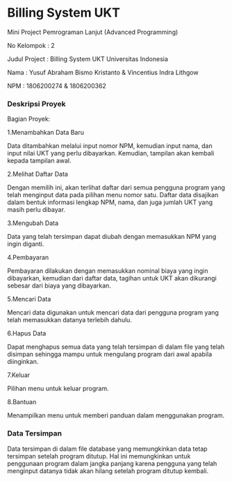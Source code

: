 # Billing System UKT
Mini Project Pemrograman Lanjut (Advanced Programming)

No Kelompok : 2 

Judul Project : Billing System UKT Universitas Indonesia 

Nama  : Yusuf Abraham Bismo Kristanto & Vincentius Indra Lithgow 

NPM   : 1806200274                    & 1806200362 

### Deskripsi Proyek
Bagian Proyek:

1.Menambahkan Data Baru

Data ditambahkan melalui input nomor NPM, kemudian input nama, dan input nilai UKT yang perlu dibayarkan. Kemudian, tampilan akan kembali kepada tampilan awal.

2.Melihat Daftar Data

Dengan memilih ini, akan terlihat daftar dari semua pengguna program yang telah menginput data pada pilihan menu nomor satu. Daftar data disajikan dalam bentuk informasi lengkap NPM, nama, dan juga jumlah UKT yang masih perlu dibayar.

3.Mengubah Data

Data yang telah tersimpan dapat diubah dengan memasukkan NPM yang ingin diganti.

4.Pembayaran

Pembayaran dilakukan dengan memasukkan nominal biaya yang ingin dibayarkan, kemudian dari daftar data, tagihan untuk UKT akan dikurangi sebesar dari biaya yang dibayarkan.

5.Mencari Data

Mencari data digunakan untuk mencari data dari pengguna program yang telah memasukkan datanya terlebih dahulu.

6.Hapus Data

Dapat menghapus semua data yang telah tersimpan di dalam file yang telah disimpan sehingga mampu untuk mengulang program dari awal apabila diinginkan.

7.Keluar

Pilihan menu untuk keluar program.

8.Bantuan

Menampilkan menu untuk memberi panduan dalam menggunakan program.

### Data Tersimpan

Data tersimpan di dalam file database yang memungkinkan data tetap tersimpan setelah program ditutup. Hal ini memungkinkan untuk penggunaan program dalam jangka panjang karena pengguna yang telah menginput datanya tidak akan hilang setelah program ditutup kembali. 




